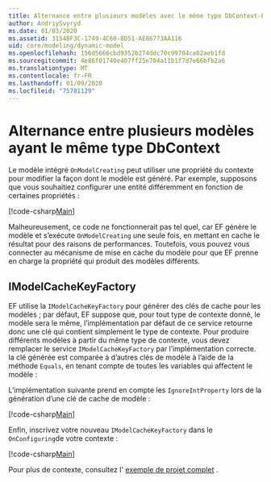 ```yaml
---
title: Alternance entre plusieurs modèles avec le même type DbContext-EF Core
author: AndriySvyryd
ms.date: 01/03/2020
ms.assetid: 3154BF3C-1749-4C60-8D51-AE86773AA116
uid: core/modeling/dynamic-model
ms.openlocfilehash: 156d5666cbd9352b274ddc70c99704ca62aeb1fd
ms.sourcegitcommit: 4e86f01740e407ff25e704a11b1f7d7e66bfb2a6
ms.translationtype: MT
ms.contentlocale: fr-FR
ms.lasthandoff: 01/09/2020
ms.locfileid: "75781129"
---
```

# <a name="alternating-between-multiple-models-with-the-same-dbcontext-type"></a>Alternance entre plusieurs modèles ayant le même type DbContext

Le modèle intégré `OnModelCreating` peut utiliser une propriété du contexte pour modifier la façon dont le modèle est généré. Par exemple, supposons que vous souhaitiez configurer une entité différemment en fonction de certaines propriétés :

[!code-csharp[Main](../../../samples/core/Modeling/DynamicModel/DynamicContext.cs?name=OnModelCreating)]

Malheureusement, ce code ne fonctionnerait pas tel quel, car EF génère le modèle et s’exécute `OnModelCreating` une seule fois, en mettant en cache le résultat pour des raisons de performances. Toutefois, vous pouvez vous connecter au mécanisme de mise en cache du modèle pour que EF prenne en charge la propriété qui produit des modèles différents.

## <a name="imodelcachekeyfactory"></a>IModelCacheKeyFactory

EF utilise la `IModelCacheKeyFactory` pour générer des clés de cache pour les modèles ; par défaut, EF suppose que, pour tout type de contexte donné, le modèle sera le même, l’implémentation par défaut de ce service retourne donc une clé qui contient simplement le type de contexte. Pour produire différents modèles à partir du même type de contexte, vous devez remplacer le service `IModelCacheKeyFactory` par l’implémentation correcte. la clé générée est comparée à d’autres clés de modèle à l’aide de la méthode `Equals`, en tenant compte de toutes les variables qui affectent le modèle :

L’implémentation suivante prend en compte les `IgnoreIntProperty` lors de la génération d’une clé de cache de modèle :

[!code-csharp[Main](../../../samples/core/Modeling/DynamicModel/DynamicModelCacheKeyFactory.cs?name=DynamicModel)]

Enfin, inscrivez votre nouveau `IModelCacheKeyFactory` dans le `OnConfiguring`de votre contexte :

[!code-csharp[Main](../../../samples/core/Modeling/DynamicModel/DynamicContext.cs?name=OnConfiguring)]

Pour plus de contexte, consultez l' [exemple de projet complet](https://github.com/aspnet/EntityFramework.Docs/tree/master/samples/core/Modeling/DynamicModel) .
